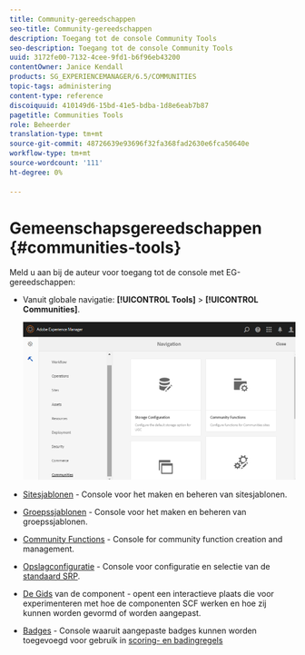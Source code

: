 ```yaml
---
title: Community-gereedschappen
seo-title: Community-gereedschappen
description: Toegang tot de console Community Tools
seo-description: Toegang tot de console Community Tools
uuid: 3172fe00-7132-4cee-9fd1-b6f96eb43200
contentOwner: Janice Kendall
products: SG_EXPERIENCEMANAGER/6.5/COMMUNITIES
topic-tags: administering
content-type: reference
discoiquuid: 410149d6-15bd-41e5-bdba-1d8e6eab7b87
pagetitle: Communities Tools
role: Beheerder
translation-type: tm+mt
source-git-commit: 48726639e93696f32fa368fad2630e6fca50640e
workflow-type: tm+mt
source-wordcount: '111'
ht-degree: 0%

---
```



# Gemeenschapsgereedschappen {#communities-tools}

Meld u aan bij de auteur voor toegang tot de console met EG-gereedschappen:

* Vanuit globale navigatie: **[!UICONTROL Tools]** > **[!UICONTROL Communities]**.

   ![gemeenschappen](assets/communities-home.png)

* [Sitesjablonen](sites.md)  - Console voor het maken en beheren van sitesjablonen.

* [Groepssjablonen](tools-groups.md)  - Console voor het maken en beheren van groepssjablonen.

* [Community Functions](functions.md)  - Console for community function creation and management.

* [Opslagconfiguratie](srp-config.md)  - Console voor configuratie en selectie van de  [standaard SRP](working-with-srp.md).

* [De Gids](components-guide.md)  van de component - opent een interactieve plaats die voor experimenteren met hoe de componenten SCF werken en hoe zij kunnen worden gevormd of worden aangepast.

* [Badges](badges.md)  - Console waaruit aangepaste badges kunnen worden toegevoegd voor gebruik in  [scoring- en badingregels](implementing-scoring.md)

